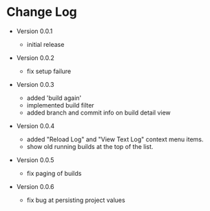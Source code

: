 # Change Log

* Version 0.0.1
  * initial release

* Version 0.0.2
  * fix setup failure

* Version 0.0.3
  * added 'build again'
  * implemented build filter
  * added branch and commit info on build detail view

* Version 0.0.4
  * added "Reload Log" and "View Text Log" context menu items.
  * show old running builds at the top of the list.

* Version 0.0.5
  * fix paging of builds

* Version 0.0.6
  * fix bug at persisting project values

